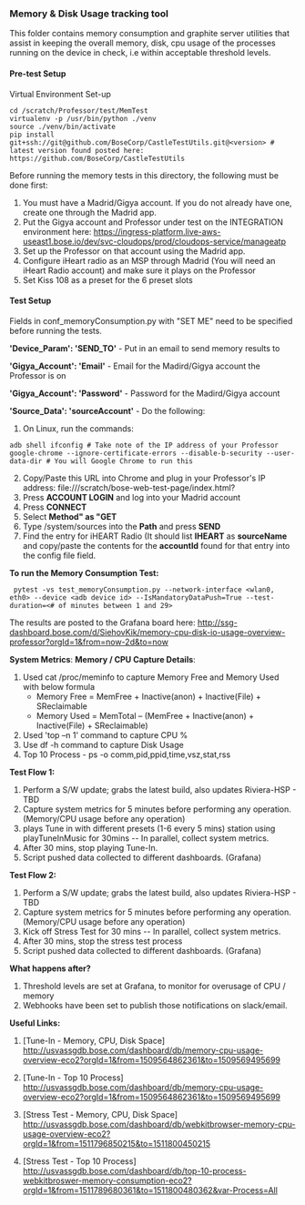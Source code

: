 ### Memory & Disk Usage tracking tool  

This folder contains memory consumption and graphite server utilities that assist in keeping the overall memory, disk, cpu usage of the processes running on the device in check, i.e within acceptable threshold levels.

#### Pre-test Setup

Virtual Environment Set-up
```
cd /scratch/Professor/test/MemTest
virtualenv -p /usr/bin/python ./venv
source ./venv/bin/activate
pip install git+ssh://git@github.com/BoseCorp/CastleTestUtils.git@<version> # latest version found posted here: https://github.com/BoseCorp/CastleTestUtils
```

Before running the memory tests in this directory, the following must be done first:
1. You must have a Madrid/Gigya account. If you do not already have one, create one through the Madrid app.
2. Put the Gigya account and Professor under test on the INTEGRATION environment here: https://ingress-platform.live-aws-useast1.bose.io/dev/svc-cloudops/prod/cloudops-service/manageatp
3. Set up the Professor on that account using the Madrid app.
4. Configure iHeart radio as an MSP through Madrid (You will need an iHeart Radio account) and make sure it plays on the Professor
5. Set Kiss 108 as a preset for the 6 preset slots

#### Test Setup

Fields in conf_memoryConsumption.py with "SET ME" need to be specified before running the tests.

__'Device_Param': 'SEND_TO'__ - Put in an email to send memory results to

__'Gigya_Account': 'Email'__ - Email for the Madird/Gigya account the Professor is on

__'Gigya_Account': 'Password'__ - Password for the Madird/Gigya account

__'Source_Data': 'sourceAccount'__ - Do the following:
1. On Linux, run the commands:
```
adb shell ifconfig # Take note of the IP address of your Professor
google-chrome --ignore-certificate-errors --disable-b-security --user-data-dir # You will Google Chrome to run this
```
2. Copy/Paste this URL into Chrome and plug in your Professor's IP address: file:///scratch/bose-web-test-page/index.html?<IP Address>
3. Press __ACCOUNT LOGIN__ and log into your Madrid account
4. Press __CONNECT__
5. Select __Method" as "GET__
6. Type /system/sources into the __Path__ and press __SEND__
7. Find the entry for iHEART Radio (It should list __IHEART__ as __sourceName__ and copy/paste the contents for the __accountId__ found for that entry 
into the config file field.

**To run the Memory Consumption Test:**

```
 pytest -vs test_memoryConsumption.py --network-interface <wlan0, eth0> --device <adb device id> --IsMandatoryDataPush=True --test-duration=<# of minutes between 1 and 29>
```
The results are posted to the Grafana board here: http://ssg-dashboard.bose.com/d/SiehovKik/memory-cpu-disk-io-usage-overview-professor?orgId=1&from=now-2d&to=now

**System Metrics**:
**Memory / CPU Capture Details**:
1. Used cat /proc/meminfo to capture Memory Free and Memory Used with below formula
    * Memory Free = MemFree + Inactive(anon) + Inactive(File) + SReclaimable
    * Memory Used = MemTotal – (MemFree + Inactive(anon) + Inactive(File) + SReclaimable)
2. Used 'top –n 1' command to capture CPU %
3. Use df -h command to capture Disk Usage 
4. Top 10 Process - ps -o comm,pid,ppid,time,vsz,stat,rss

**Test Flow 1:**
1. Perform a S/W update; grabs the latest build, also updates Riviera-HSP - TBD
2. Capture system metrics for 5 minutes before performing any operation. (Memory/CPU usage before any operation)
3. plays Tune in with different presets (1-6 every 5 mins) station using playTuneInMusic for 30mins -- In parallel, collect system metrics.
4. After 30 mins, stop playing Tune-In.
5. Script pushed data collected to different dashboards. (Grafana)

**Test Flow 2:**
1. Perform a S/W update; grabs the latest build, also updates Riviera-HSP - TBD
2. Capture system metrics for 5 minutes before performing any operation. (Memory/CPU usage before any operation)
3. Kick off Stress Test for 30 mins -- In parallel, collect system metrics.
4. After 30 mins, stop the stress test process
5. Script pushed data collected to different dashboards. (Grafana)


**What happens after?**
1. Threshold levels are set at Grafana, to monitor for overusage of CPU / memory
2. Webhooks have been set to publish those notifications on slack/email.

**Useful Links:**
1. [Tune-In - Memory, CPU, Disk Space] <http://usvassgdb.bose.com/dashboard/db/memory-cpu-usage-overview-eco2?orgId=1&from=1509564862361&to=1509569495699>

2. [Tune-In - Top 10 Process] <http://usvassgdb.bose.com/dashboard/db/memory-cpu-usage-overview-eco2?orgId=1&from=1509564862361&to=1509569495699>

3. [Stress Test - Memory, CPU, Disk Space] <http://usvassgdb.bose.com/dashboard/db/webkitbrowser-memory-cpu-usage-overview-eco2?orgId=1&from=1511796850215&to=1511800450215>

4. [Stress Test - Top 10 Process] <http://usvassgdb.bose.com/dashboard/db/top-10-process-webkitbroswer-memory-consumption-eco2?orgId=1&from=1511789680361&to=1511800480362&var-Process=All>
    
